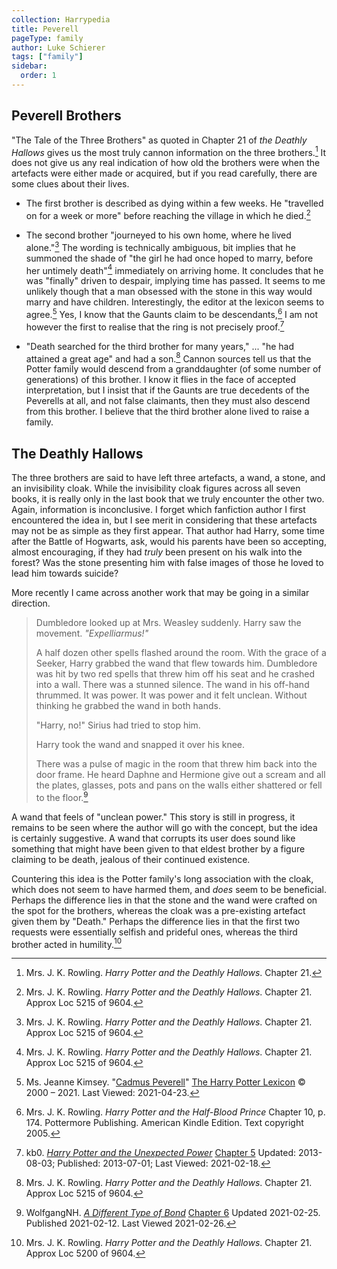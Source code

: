```yaml
---
collection: Harrypedia
title: Peverell
pageType: family
author: Luke Schierer
tags: ["family"]
sidebar:
  order: 1
---
```


## Peverell Brothers

"The Tale of the Three Brothers" as quoted in Chapter 21 of _the Deathly
Hallows_ gives us the most truly cannon information on the three
brothers.[^20210125-1] It does not give us any real indication of how old the
brothers were when the artefacts were either made or acquired, but if you read
carefully, there are some clues about their lives.

- The first brother is described as dying within a few weeks. He "travelled on
  for a week or more" before reaching the village in which he died.[^20210125-2]

- The second brother "journeyed to his own home, where he lived
  alone."[^20210125-3] The wording is technically ambiguous, bit implies that he
  summoned the shade of "the girl he had once hoped to marry, before her
  untimely death"[^20210125-4] immediately on arriving home. It concludes that
  he was "finally" driven to despair, implying time has passed. It seems to me
  unlikely though that a man obsessed with the stone in this way would marry and
  have children. Interestingly, the editor at the lexicon seems to
  agree.[^20210423-1] Yes, I know that the Gaunts claim to be
  descendants,[^20210304-1] I am not however the first to realise that the ring
  is not precisely proof.[^20210218-1]

- "Death searched for the third brother for many years," ... "he had attained a
  great age" and had a son.[^20210125-5] Cannon sources tell us that the Potter
  family would descend from a granddaughter (of some number of generations) of
  this brother. I know it flies in the face of accepted interpretation, but I
  insist that if the Gaunts are true decedents of the Peverells at all, and not
  false claimants, then they must also descend from this brother. I believe
  that the third brother alone lived to raise a family.

## The Deathly Hallows

The three brothers are said to have left three artefacts, a wand, a
stone, and an invisibility cloak. While the invisibility cloak figures
across all seven books, it is really only in the last book that we
truly encounter the other two. Again, information is inconclusive. I
forget which fanfiction author I first encountered the idea in, but I
see merit in considering that these artefacts may not be as simple as
they first appear. That author had Harry, some time after the Battle of
Hogwarts, ask, would his parents have been so accepting, almost
encouraging, if they had _truly_ been present on his walk into the
forest? Was the stone presenting him with false images of those he
loved to lead him towards suicide?

More recently I came across another work that may be going in a similar
direction.

> Dumbledore looked up at Mrs. Weasley suddenly. Harry saw the movement.
> _"Expelliarmus!"_
>
> A half dozen other spells flashed around the room. With the grace of
> a Seeker, Harry grabbed the wand that flew towards him. Dumbledore
> was hit by two red spells that threw him off his seat and he crashed
> into a wall. There was a stunned silence. The wand in his off-hand
> thrummed. It was power. It was power and it felt unclean. Without
> thinking he grabbed the wand in both hands.
>
> "Harry, no!" Sirius had tried to stop him.
>
> Harry took the wand and snapped it over his knee.
>
> There was a pulse of magic in the room that threw him back into the door
> frame. He heard Daphne and Hermione give out a scream and all the plates,
> glasses, pots and pans on the walls either shattered or fell to the
> floor.[^20210226-1]

A wand that feels of "unclean power." This story is still in progress, it
remains to be seen where the author will go with the concept, but the
idea is certainly suggestive. A wand that corrupts its user does sound
like something that might have been given to that eldest brother by a
figure claiming to be death, jealous of their continued existence.

Countering this idea is the Potter family's long association with the
cloak, which does not seem to have harmed them, and _does_ seem to be
beneficial. Perhaps the difference lies in that the stone and the wand
were crafted on the spot for the brothers, whereas the cloak was a
pre-existing artefact given them by "Death." Perhaps the difference
lies in that the first two requests were essentially selfish and
prideful ones, whereas the third brother acted in humility.[^20210226-2]

[^20210226-1]: WolfgangNH. _[A Different Type of Bond](https://www.fanfiction.net/s/13817417)_ [Chapter 6](https://www.fanfiction.net/s/13817417/6/A-Different-Type-of-Bond) Updated 2021-02-25. Published 2021-02-12. Last Viewed 2021-02-26.

[^20210125-1]: Mrs. J. K. Rowling. _Harry Potter and the Deathly Hallows_. Chapter 21.

[^20210125-2]: Mrs. J. K. Rowling. _Harry Potter and the Deathly Hallows_. Chapter 21. Approx Loc 5215 of 9604.

[^20210125-3]: Mrs. J. K. Rowling. _Harry Potter and the Deathly Hallows_. Chapter 21. Approx Loc 5215 of 9604.

[^20210125-4]: Mrs. J. K. Rowling. _Harry Potter and the Deathly Hallows_. Chapter 21. Approx Loc 5215 of 9604.

[^20210125-5]: Mrs. J. K. Rowling. _Harry Potter and the Deathly Hallows_. Chapter 21. Approx Loc 5215 of 9604.

[^20210226-2]: Mrs. J. K. Rowling. _Harry Potter and the Deathly Hallows_. Chapter 21. Approx Loc 5200 of 9604.

[^20210304-1]:
    Mrs. J. K. Rowling. _Harry Potter and the Half-Blood Prince_ Chapter 10, p. 174. Pottermore
    Publishing. American Kindle Edition. Text copyright 2005.

[^20210218-1]: kb0. _[Harry Potter and the Unexpected Power](https://www.fanfiction.net/s/9444812)_ [Chapter 5](https://www.fanfiction.net/s/9444812/5/Harry-Potter-and-the-Unexpected-Power) Updated: 2013-08-03; Published: 2013-07-01; Last Viewed: 2021-02-18.

[^20210423-1]:
    Ms. Jeanne Kimsey.
    "[Cadmus Peverell](https://www.hp-lexicon.org/character/Peverell/-family/cadmus-peverell/)"
    [The Harry Potter Lexicon](https://www.hp-lexicon.org/) © 2000 – 2021. Last
    Viewed: 2021-04-23.
